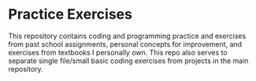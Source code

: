 # Practice Exercises
This repository contains coding and programming practice and exercises from past school assignments, personal concepts for improvement, and exercises from textbooks I personally own. This repo also serves to separate single file/small basic coding exercises from projects in the main repository.
